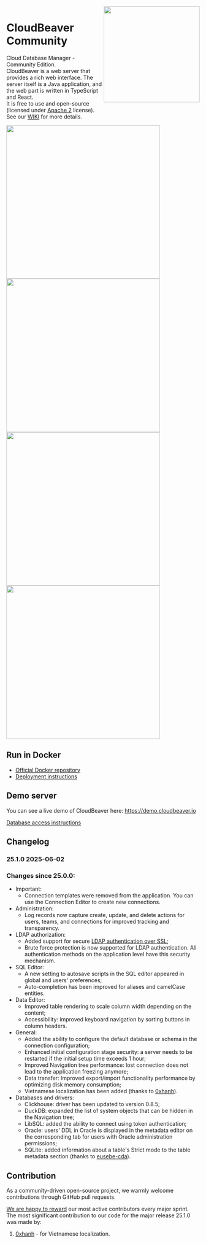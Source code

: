 <img src="https://github.com/dbeaver/cloudbeaver/wiki/images/cloudbeaver-logo.png" align="right" width="250"/>

# CloudBeaver Community

Cloud Database Manager - Community Edition.  
CloudBeaver is a web server that provides a rich web interface. The server itself is a Java application, and the web part is written in TypeScript and React.  
It is free to use and open-source (licensed under [Apache 2](https://github.com/dbeaver/cloudbeaver/blob/devel/LICENSE) license).  
See our [WIKI](https://github.com/dbeaver/cloudbeaver/wiki) for more details. 

<a><img src="https://github.com/dbeaver/cloudbeaver/wiki/images/connection-creation-demo.png" width="400"/></a>
<img src="https://github.com/dbeaver/cloudbeaver/wiki/images/gis-demo.png" width="400"/>
<img src="https://github.com/dbeaver/cloudbeaver/wiki/images/data-transfer-demo.png" width="400"/>
<img src="https://github.com/dbeaver/cloudbeaver/wiki/images/sql-editor-demo.png" width="400"/>

## Run in Docker

- [Official Docker repository](https://hub.docker.com/r/dbeaver/cloudbeaver)
- [Deployment instructions](https://github.com/dbeaver/cloudbeaver/wiki/CloudBeaver-Deployment)

## Demo server

You can see a live demo of CloudBeaver here: https://demo.cloudbeaver.io  

[Database access instructions](https://github.com/dbeaver/cloudbeaver/wiki/Demo-Server)

## Changelog

### 25.1.0 2025-06-02
### Changes since 25.0.0:
- Important:
  -    Connection templates were removed from the application. You can use the Connection Editor to create new connections.
- Administration:
  -    Log records now capture create, update, and delete actions for users, teams, and connections for improved tracking and transparency.
- LDAP authorization:
  -    Added support for secure [LDAP authentication over SSL](https://github.com/dbeaver/cloudbeaver/wiki/LDAP-Authentication);
  -    Brute force protection is now supported for LDAP authentication. All authentication methods on the application level have this security mechanism.
- SQL Editor:
  -    A new setting to autosave scripts in the SQL editor appeared in global and users' preferences;
  -    Auto-completion has been improved for aliases and camelCase entities.
- Data Editor:
  -    Improved table rendering to scale column width depending on the content;
  -    Accessibility: improved keyboard navigation by sorting buttons in column headers.
- General:
  -    Added the ability to configure the default database or schema in the connection configuration;
  -    Enhanced initial configuration stage security: a server needs to be restarted if the initial setup time exceeds 1 hour;
  -    Improved Navigation tree performance: lost connection does not lead to the application freezing anymore;
  -    Data transfer: Improved export/import functionality performance by optimizing disk memory consumption;
  -    Vietnamese localization has been added (thanks to [0xhanh](https://github.com/0xhanh)).
- Databases and drivers:
  -    Clickhouse: driver has been updated to version 0.8.5;
  -    DuckDB: expanded the list of system objects that can be hidden in the Navigation tree;
  -    LibSQL: added the ability to connect using token authentication;
  -    Oracle: users' DDL in Oracle is displayed in the metadata editor on the corresponding tab for users with Oracle administration permissions;
  -    SQLite: added information about a table's Strict mode to the table metadata section (thanks to [eusebe-cda](https://github.com/eusebe-cda)).

## Contribution
As a community-driven open-source project, we warmly welcome contributions through GitHub pull requests. 

[We are happy to reward](https://dbeaver.com/help-dbeaver/) our most active contributors every major sprint.
The most significant contribution to our code for the major release 25.1.0 was made by:
1. [0xhanh](https://github.com/0xhanh) - for Vietnamese localization.
